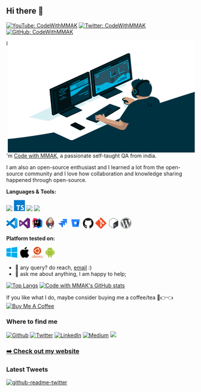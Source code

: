 ## Hi there 👋

[![YouTube: CodeWithMMAK](https://img.shields.io/youtube/channel/subscribers/UCcPIISmBS_8kpaZMDRbbuVQ?style=social)](https://www.youtube.com/@codewithmmak?sub_confirmation=1)
[![Twitter: CodeWithMMAK](https://img.shields.io/twitter/follow/CodeWithMMAK?style=social)](https://twitter.com/CodeWithMMAK)
[![GitHub: CodeWithMMAK](https://img.shields.io/github/followers/CodeWithMMAK?label=follow&style=social)](https://github.com/CodeWithMMAK)

<img align="right" alt="GIF" src="https://github.com/codewithmmak/codewithmmak/blob/master/assets/code.gif?raw=true" width="500" height="300" />

I'm [Code with MMAK](https://codewithmmak.com/), a passionate self-taught QA from india.

I am also an open-source enthusiast and I learned a lot from the open-source community and I love how collaboration and knowledge sharing happened through open-source.

**Languages & Tools:**

<code><img height="30" src="https://raw.githubusercontent.com/jmnote/z-icons/master/svg/javascript.svg"></code>
<code><img height="30" src="https://github.com/devicons/devicon/blob/master/icons/typescript/typescript-plain.svg"></code>
<code><img height="30" src="https://raw.githubusercontent.com/jmnote/z-icons/master/svg/java.svg"></code>
<code><img height="30" src="https://raw.githubusercontent.com/jmnote/z-icons/master/svg/csharp.svg"></code>

<code><img height="30" src="https://github.com/devicons/devicon/blob/master/icons/vscode/vscode-original.svg"></code>
<code><img height="30" src="https://github.com/devicons/devicon/blob/master/icons/visualstudio/visualstudio-plain.svg"></code>
<code><img height="30" src="https://github.com/devicons/devicon/blob/master/icons/intellij/intellij-original.svg"></code>
<code><img height="30" src="https://github.com/devicons/devicon/blob/master/icons/jenkins/jenkins-original.svg"></code>
<code><img height="30" src="https://github.com/devicons/devicon/blob/master/icons/jira/jira-original.svg"></code>
<code><img height="30" src="https://github.com/devicons/devicon/blob/master/icons/bitbucket/bitbucket-original.svg"></code>
<code><img height="30" src="https://github.com/devicons/devicon/blob/master/icons/github/github-original.svg"></code>
<code><img height="30" src="https://github.com/devicons/devicon/blob/master/icons/git/git-original.svg"></code>
<code><img height="30" src="https://github.com/devicons/devicon/blob/master/icons/bash/bash-plain.svg"></code>
<code><img height="30" src="https://github.com/devicons/devicon/blob/master/icons/wordpress/wordpress-plain.svg"></code>

**Platform tested on:** 

<code><img height="30" src="https://github.com/devicons/devicon/blob/master/icons/windows8/windows8-original.svg"></code>
<code><img height="30" src="https://github.com/devicons/devicon/blob/master/icons/apple/apple-original.svg"></code>
<code><img height="30" src="https://github.com/devicons/devicon/blob/master/icons/ubuntu/ubuntu-plain-wordmark.svg"></code>
<code><img height="30" src="https://github.com/devicons/devicon/blob/master/icons/android/android-original.svg"></code>

- 💼 any query? do reach, [email](mailto:codewithmmak@gmail.com) :)
- 💬 ask me about anything, I am happy to help;

[![Top Langs](https://github-readme-stats.vercel.app/api/top-langs/?username=codewithmmak&layout=compact)](https://github.com/anuraghazra/github-readme-stats)
[![Code with MMAK's GitHub stats](https://github-readme-stats.vercel.app/api?username=codewithmmak)](https://github.com/anuraghazra/github-readme-stats&show_icons=true&theme=radical)


If you like what I do, maybe consider buying me a coffee/tea 🥺👉👈
<a href="https://www.buymeacoffee.com/codewithmmak" target="_blank"><img src="https://cdn.buymeacoffee.com/buttons/v2/default-red.png" alt="Buy Me A Coffee" width="150" ></a>

<h3>Where to find me</h3>
<p><a href="https://github.com/codewithmmak" target="_blank"><img alt="Github" src="https://img.shields.io/badge/GitHub-%2312100E.svg?&style=for-the-badge&logo=Github&logoColor=white" /></a> <a href="https://twitter.com/codewithmmak" target="_blank"><img alt="Twitter" src="https://img.shields.io/badge/twitter-%231DA1F2.svg?&style=for-the-badge&logo=twitter&logoColor=white" /></a> <a href="https://www.linkedin.com/in/codewithmmak" target="_blank"><img alt="LinkedIn" src="https://img.shields.io/badge/linkedin-%230077B5.svg?&style=for-the-badge&logo=linkedin&logoColor=white" /></a> <a href="https://medium.com/@codewithmmak" target="_blank"><img alt="Medium" src="https://img.shields.io/badge/medium-%2312100E.svg?&style=for-the-badge&logo=medium&logoColor=white" /></a> <a href="https://dev.to/codewithmmak"><img src="https://img.shields.io/badge/DEV.TO-%230A0A0A.svg?&style=for-the-badge&logo=dev-dot-to&logoColor=white" height=25></a>
</p>

<h3><a href="https://www.codewithmmak.com">➡️ Check out my website</a></h3>

<h3>Latest Tweets</h3>
<p><a href="https://twitter.com/codewithmmak"><img src="https://github-readme-twitter.gazf.vercel.app/api?id=codewithmmak&amp;layout=wide" alt="github-readme-twitter"></a></p>
